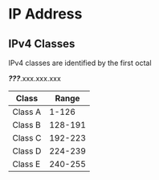 # IP Address

## IPv4 Classes

IPv4 classes are identified by the first octal

***???***.xxx.xxx.xxx

| Class   | Range   |
|---------|---------|
| Class A | 1-126   |
| Class B | 128-191 |
| Class C | 192-223 |
| Class D | 224-239 |
| Class E | 240-255 |

